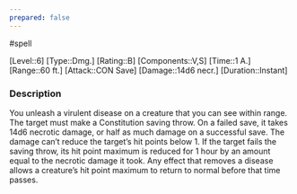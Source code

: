 ```yaml
---
prepared: false
---
```

#spell

[Level::6]
[Type::Dmg.]
[Rating::B]
[Components::V,S]
[Time::1 A.]
[Range::60 ft.]
[Attack::CON Save]
[Damage::14d6 necr.]
[Duration::Instant]
### Description

You unleash a virulent disease on a creature that you can see within range. The target must make a Constitution saving throw. On a failed save, it takes 14d6 necrotic damage, or half as much damage on a successful save. The damage can’t reduce the target’s hit points below 1. If the target fails the saving throw, its hit point maximum is reduced for 1 hour by an amount equal to the necrotic damage it took. Any effect that removes a disease allows a creature’s hit point maximum to return to normal before that time passes.